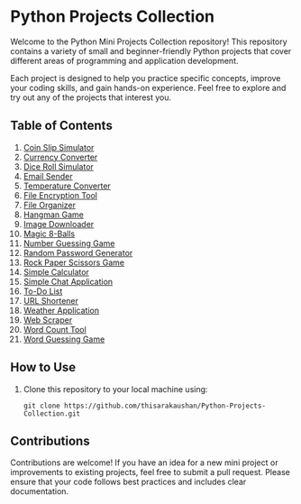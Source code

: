 # Python Projects Collection

Welcome to the Python Mini Projects Collection repository! This repository contains a variety of small and beginner-friendly Python projects that cover different areas of programming and application development.

Each project is designed to help you practice specific concepts, improve your coding skills, and gain hands-on experience. Feel free to explore and try out any of the projects that interest you.

## Table of Contents

1. [Coin Slip Simulator](https://github.com/thisarakaushan/Python-Projects-Collection/blob/main/Coin%20Flip%20Simulator.ipynb)
2. [Currency Converter](https://github.com/thisarakaushan/Python-Projects-Collection/blob/main/Currency%20Converter.ipynb)
3. [Dice Roll Simulator](https://github.com/thisarakaushan/Python-Projects-Collection/blob/main/Dice%20Roll%20Simulator.ipynb)
4. [Email Sender](https://github.com/thisarakaushan/Python-Projects-Collection/blob/main/Email%20Sender.ipynb)
5. [Temperature Converter](https://github.com/thisarakaushan/Python-Projects-Collection/blob/main/Fahrenheit%20to%20Celsius%20Converter.ipynb)
6. [File Encryption Tool](https://github.com/thisarakaushan/Python-Projects-Collection/blob/main/File%20Encryption%20Tool.ipynb)
7. [File Organizer](https://github.com/thisarakaushan/Python-Projects-Collection/blob/main/File%20Organizer.ipynb)
8. [Hangman Game](https://github.com/thisarakaushan/Python-Projects-Collection/blob/main/Hangman%20Game.ipynb)
9. [Image Downloader](https://github.com/thisarakaushan/Python-Projects-Collection/blob/main/Image%20Downloader.ipynb)
10. [Magic 8-Balls](https://github.com/thisarakaushan/Python-Projects-Collection/blob/main/Magic%208-Ball.ipynb)
11. [Number Guessing Game](https://github.com/thisarakaushan/Python-Projects-Collection/blob/main/Number%20Guessing%20Game.ipynb)
12. [Random Password Generator](https://github.com/thisarakaushan/Python-Projects-Collection/blob/main/Random%20Password%20Generator.ipynb)
13. [Rock Paper Scissors Game](https://github.com/thisarakaushan/Python-Projects-Collection/blob/main/Rock%20Paper%20Scissors.ipynb)
14. [Simple Calculator](https://github.com/thisarakaushan/Python-Projects-Collection/blob/main/Simple%20Calculator.ipynb)
15. [Simple Chat Application](https://github.com/thisarakaushan/Python-Projects-Collection/blob/main/Simple%20Chat%20Application.ipynb)
16. [To-Do List](https://github.com/thisarakaushan/Python-Projects-Collection/blob/main/To-do%20list%20application.ipynb)
17. [URL Shortener](https://github.com/thisarakaushan/Python-Projects-Collection/blob/main/URL%20Shortener.ipynb)
18. [Weather Application](https://github.com/thisarakaushan/Python-Projects-Collection/tree/main/Weather%20Application)
19. [Web Scraper](https://github.com/thisarakaushan/Python-Projects-Collection/tree/main/Web%20Scraper)
20. [Word Count Tool](https://github.com/thisarakaushan/Python-Projects-Collection/blob/main/Word%20Count%20Tool.ipynb)
21. [Word Guessing Game](https://github.com/thisarakaushan/Python-Projects-Collection/tree/main/Word%20Guessing%20Game)


## How to Use

1. Clone this repository to your local machine using:

    ```git clone https://github.com/thisarakaushan/Python-Projects-Collection.git```

## Contributions

Contributions are welcome! If you have an idea for a new mini project or improvements to existing projects, feel free to submit a pull request. Please ensure that your code follows best practices and includes clear documentation.
